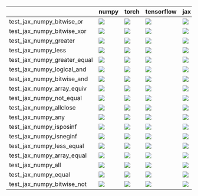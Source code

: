|                              | numpy                                                                                                                                                                                  | torch                                                                                                                                                                                  | tensorflow                                                                                                                                                                             | jax                                                                                                                                                                                    |
|:-----------------------------|:---------------------------------------------------------------------------------------------------------------------------------------------------------------------------------------|:---------------------------------------------------------------------------------------------------------------------------------------------------------------------------------------|:---------------------------------------------------------------------------------------------------------------------------------------------------------------------------------------|:---------------------------------------------------------------------------------------------------------------------------------------------------------------------------------------|
| test_jax_numpy_bitwise_or    | <a href="https://github.com/unifyai/ivy/actions/runs/3748018478/jobs/6364932333" rel="noopener noreferrer" target="_blank"><img src=https://img.shields.io/badge/-success-success></a> | <a href="https://github.com/unifyai/ivy/actions/runs/3705735196/jobs/6280055989" rel="noopener noreferrer" target="_blank"><img src=https://img.shields.io/badge/-success-success></a> | <a href="https://github.com/unifyai/ivy/actions/runs/3705656883/jobs/6279857935" rel="noopener noreferrer" target="_blank"><img src=https://img.shields.io/badge/-success-success></a> | <a href="https://github.com/unifyai/ivy/actions/runs/3748018478/jobs/6364933446" rel="noopener noreferrer" target="_blank"><img src=https://img.shields.io/badge/-success-success></a> |
| test_jax_numpy_bitwise_xor   | <a href="https://github.com/unifyai/ivy/actions/runs/3748018478/jobs/6364903850" rel="noopener noreferrer" target="_blank"><img src=https://img.shields.io/badge/-success-success></a> | <a href="https://github.com/unifyai/ivy/actions/runs/3748018478/jobs/6364917258" rel="noopener noreferrer" target="_blank"><img src=https://img.shields.io/badge/-success-success></a> | <a href="null" rel="noopener noreferrer" target="_blank"><img src=https://img.shields.io/badge/-success-success></a>                                                                   | <a href="https://github.com/unifyai/ivy/actions/runs/3748018478/jobs/6364933882" rel="noopener noreferrer" target="_blank"><img src=https://img.shields.io/badge/-success-success></a> |
| test_jax_numpy_greater       | <a href="null" rel="noopener noreferrer" target="_blank"><img src=https://img.shields.io/badge/-success-success></a>                                                                   | <a href="https://github.com/unifyai/ivy/actions/runs/3748018478/jobs/6364903850" rel="noopener noreferrer" target="_blank"><img src=https://img.shields.io/badge/-success-success></a> | <a href="https://github.com/unifyai/ivy/actions/runs/3748018478/jobs/6364939585" rel="noopener noreferrer" target="_blank"><img src=https://img.shields.io/badge/-success-success></a> | <a href="https://github.com/unifyai/ivy/actions/runs/3705570578/jobs/6279677579" rel="noopener noreferrer" target="_blank"><img src=https://img.shields.io/badge/-success-success></a> |
| test_jax_numpy_less          | <a href="https://github.com/unifyai/ivy/actions/runs/3739601792/jobs/6347034954" rel="noopener noreferrer" target="_blank"><img src=https://img.shields.io/badge/-success-success></a> | <a href="https://github.com/unifyai/ivy/actions/runs/3705735196/jobs/6280055989" rel="noopener noreferrer" target="_blank"><img src=https://img.shields.io/badge/-failure-red></a>     | <a href="https://github.com/unifyai/ivy/actions/runs/3739601792/jobs/6347047293" rel="noopener noreferrer" target="_blank"><img src=https://img.shields.io/badge/-success-success></a> | <a href="https://github.com/unifyai/ivy/actions/runs/3705570578/jobs/6279677579" rel="noopener noreferrer" target="_blank"><img src=https://img.shields.io/badge/-success-success></a> |
| test_jax_numpy_greater_equal | <a href="https://github.com/unifyai/ivy/actions/runs/3748018478/jobs/6364906082" rel="noopener noreferrer" target="_blank"><img src=https://img.shields.io/badge/-success-success></a> | <a href="https://github.com/unifyai/ivy/actions/runs/3705656883/jobs/6279857935" rel="noopener noreferrer" target="_blank"><img src=https://img.shields.io/badge/-success-success></a> | <a href="https://github.com/unifyai/ivy/actions/runs/3705656883/jobs/6279857935" rel="noopener noreferrer" target="_blank"><img src=https://img.shields.io/badge/-success-success></a> | <a href="https://github.com/unifyai/ivy/actions/runs/3748018478/jobs/6364936131" rel="noopener noreferrer" target="_blank"><img src=https://img.shields.io/badge/-success-success></a> |
| test_jax_numpy_logical_and   | <a href="https://github.com/unifyai/ivy/actions/runs/3748018478/jobs/6364932800" rel="noopener noreferrer" target="_blank"><img src=https://img.shields.io/badge/-success-success></a> | <a href="https://github.com/unifyai/ivy/actions/runs/3748018478/jobs/6364937568" rel="noopener noreferrer" target="_blank"><img src=https://img.shields.io/badge/-success-success></a> | <a href="https://github.com/unifyai/ivy/actions/runs/3748018478/jobs/6364947558" rel="noopener noreferrer" target="_blank"><img src=https://img.shields.io/badge/-success-success></a> | <a href="https://github.com/unifyai/ivy/actions/runs/3748018478/jobs/6364945786" rel="noopener noreferrer" target="_blank"><img src=https://img.shields.io/badge/-success-success></a> |
| test_jax_numpy_bitwise_and   | <a href="https://github.com/unifyai/ivy/actions/runs/3748018478/jobs/6364932800" rel="noopener noreferrer" target="_blank"><img src=https://img.shields.io/badge/-success-success></a> | <a href="https://github.com/unifyai/ivy/actions/runs/3748018478/jobs/6364941866" rel="noopener noreferrer" target="_blank"><img src=https://img.shields.io/badge/-success-success></a> | <a href="https://github.com/unifyai/ivy/actions/runs/3748018478/jobs/6364946993" rel="noopener noreferrer" target="_blank"><img src=https://img.shields.io/badge/-success-success></a> | <a href="https://github.com/unifyai/ivy/actions/runs/3748018478/jobs/6364929992" rel="noopener noreferrer" target="_blank"><img src=https://img.shields.io/badge/-success-success></a> |
| test_jax_numpy_array_equiv   | <a href="https://github.com/unifyai/ivy/actions/runs/3705570578/jobs/6279677579" rel="noopener noreferrer" target="_blank"><img src=https://img.shields.io/badge/-success-success></a> | <a href="https://github.com/unifyai/ivy/actions/runs/3748018478/jobs/6364947558" rel="noopener noreferrer" target="_blank"><img src=https://img.shields.io/badge/-success-success></a> | <a href="https://github.com/unifyai/ivy/actions/runs/3748018478/jobs/6364932333" rel="noopener noreferrer" target="_blank"><img src=https://img.shields.io/badge/-success-success></a> | <a href="https://github.com/unifyai/ivy/actions/runs/3748018478/jobs/6364932333" rel="noopener noreferrer" target="_blank"><img src=https://img.shields.io/badge/-success-success></a> |
| test_jax_numpy_not_equal     | <a href="https://github.com/unifyai/ivy/actions/runs/3748018478/jobs/6364940409" rel="noopener noreferrer" target="_blank"><img src=https://img.shields.io/badge/-success-success></a> | <a href="https://github.com/unifyai/ivy/actions/runs/3745701853/jobs/6360396906" rel="noopener noreferrer" target="_blank"><img src=https://img.shields.io/badge/-success-success></a> | <a href="https://github.com/unifyai/ivy/actions/runs/3714858756/jobs/6299338126" rel="noopener noreferrer" target="_blank"><img src=https://img.shields.io/badge/-success-success></a> | <a href="https://github.com/unifyai/ivy/actions/runs/3745701853/jobs/6360396906" rel="noopener noreferrer" target="_blank"><img src=https://img.shields.io/badge/-success-success></a> |
| test_jax_numpy_allclose      | <a href="https://github.com/unifyai/ivy/actions/runs/3748018478/jobs/6364946993" rel="noopener noreferrer" target="_blank"><img src=https://img.shields.io/badge/-success-success></a> | <a href="https://github.com/unifyai/ivy/actions/runs/3748018478/jobs/6364905160" rel="noopener noreferrer" target="_blank"><img src=https://img.shields.io/badge/-success-success></a> | <a href="https://github.com/unifyai/ivy/actions/runs/3748018478/jobs/6364931039" rel="noopener noreferrer" target="_blank"><img src=https://img.shields.io/badge/-success-success></a> | <a href="https://github.com/unifyai/ivy/actions/runs/3748018478/jobs/6364930335" rel="noopener noreferrer" target="_blank"><img src=https://img.shields.io/badge/-success-success></a> |
| test_jax_numpy_any           | <a href="https://github.com/unifyai/ivy/actions/runs/3742789675/jobs/6354168714" rel="noopener noreferrer" target="_blank"><img src=https://img.shields.io/badge/-success-success></a> | <a href="https://github.com/unifyai/ivy/actions/runs/3733890108/jobs/6335278955" rel="noopener noreferrer" target="_blank"><img src=https://img.shields.io/badge/-success-success></a> | <a href="https://github.com/unifyai/ivy/actions/runs/3748505108/jobs/6365919576" rel="noopener noreferrer" target="_blank"><img src=https://img.shields.io/badge/-success-success></a> | <a href="https://github.com/unifyai/ivy/actions/runs/3747009663/jobs/6362837306" rel="noopener noreferrer" target="_blank"><img src=https://img.shields.io/badge/-success-success></a> |
| test_jax_numpy_isposinf      | <a href="https://github.com/unifyai/ivy/actions/runs/3705570578/jobs/6279677579" rel="noopener noreferrer" target="_blank"><img src=https://img.shields.io/badge/-success-success></a> | <a href="https://github.com/unifyai/ivy/actions/runs/3705570578/jobs/6279677579" rel="noopener noreferrer" target="_blank"><img src=https://img.shields.io/badge/-success-success></a> | <a href="https://github.com/unifyai/ivy/actions/runs/3733890108/jobs/6335284211" rel="noopener noreferrer" target="_blank"><img src=https://img.shields.io/badge/-success-success></a> | <a href="https://github.com/unifyai/ivy/actions/runs/3733890108/jobs/6335285836" rel="noopener noreferrer" target="_blank"><img src=https://img.shields.io/badge/-success-success></a> |
| test_jax_numpy_isneginf      | <a href="https://github.com/unifyai/ivy/actions/runs/3733890108/jobs/6335287834" rel="noopener noreferrer" target="_blank"><img src=https://img.shields.io/badge/-success-success></a> | <a href="https://github.com/unifyai/ivy/actions/runs/3744997549/jobs/6358956861" rel="noopener noreferrer" target="_blank"><img src=https://img.shields.io/badge/-success-success></a> | <a href="https://github.com/unifyai/ivy/actions/runs/3705735196/jobs/6280055989" rel="noopener noreferrer" target="_blank"><img src=https://img.shields.io/badge/-success-success></a> | <a href="https://github.com/unifyai/ivy/actions/runs/3733890108/jobs/6335285240" rel="noopener noreferrer" target="_blank"><img src=https://img.shields.io/badge/-success-success></a> |
| test_jax_numpy_less_equal    | <a href="https://github.com/unifyai/ivy/actions/runs/3748018478/jobs/6364946515" rel="noopener noreferrer" target="_blank"><img src=https://img.shields.io/badge/-success-success></a> | <a href="https://github.com/unifyai/ivy/actions/runs/3748018478/jobs/6364931039" rel="noopener noreferrer" target="_blank"><img src=https://img.shields.io/badge/-success-success></a> | <a href="https://github.com/unifyai/ivy/actions/runs/3748018478/jobs/6364906082" rel="noopener noreferrer" target="_blank"><img src=https://img.shields.io/badge/-success-success></a> | <a href="https://github.com/unifyai/ivy/actions/runs/3748018478/jobs/6364939585" rel="noopener noreferrer" target="_blank"><img src=https://img.shields.io/badge/-success-success></a> |
| test_jax_numpy_array_equal   | <a href="https://github.com/unifyai/ivy/actions/runs/3748018478/jobs/6364903850" rel="noopener noreferrer" target="_blank"><img src=https://img.shields.io/badge/-success-success></a> | <a href="https://github.com/unifyai/ivy/actions/runs/3748018478/jobs/6364937568" rel="noopener noreferrer" target="_blank"><img src=https://img.shields.io/badge/-success-success></a> | <a href="null" rel="noopener noreferrer" target="_blank"><img src=https://img.shields.io/badge/-success-success></a>                                                                   | <a href="https://github.com/unifyai/ivy/actions/runs/3748018478/jobs/6364931039" rel="noopener noreferrer" target="_blank"><img src=https://img.shields.io/badge/-success-success></a> |
| test_jax_numpy_all           | <a href="https://github.com/unifyai/ivy/actions/runs/3705735196/jobs/6280055989" rel="noopener noreferrer" target="_blank"><img src=https://img.shields.io/badge/-success-success></a> | <a href="https://github.com/unifyai/ivy/actions/runs/3733890108/jobs/6335302047" rel="noopener noreferrer" target="_blank"><img src=https://img.shields.io/badge/-success-success></a> | <a href="https://github.com/unifyai/ivy/actions/runs/3705735196/jobs/6280055989" rel="noopener noreferrer" target="_blank"><img src=https://img.shields.io/badge/-success-success></a> | <a href="https://github.com/unifyai/ivy/actions/runs/3733890108/jobs/6335275534" rel="noopener noreferrer" target="_blank"><img src=https://img.shields.io/badge/-success-success></a> |
| test_jax_numpy_equal         | <a href="https://github.com/unifyai/ivy/actions/runs/3743957262/jobs/6356743598" rel="noopener noreferrer" target="_blank"><img src=https://img.shields.io/badge/-success-success></a> | <a href="https://github.com/unifyai/ivy/actions/runs/3748018478/jobs/6364903850" rel="noopener noreferrer" target="_blank"><img src=https://img.shields.io/badge/-success-success></a> | <a href="https://github.com/unifyai/ivy/actions/runs/3705570578/jobs/6279677579" rel="noopener noreferrer" target="_blank"><img src=https://img.shields.io/badge/-success-success></a> | <a href="https://github.com/unifyai/ivy/actions/runs/3748018478/jobs/6364939215" rel="noopener noreferrer" target="_blank"><img src=https://img.shields.io/badge/-success-success></a> |
| test_jax_numpy_bitwise_not   | <a href="https://github.com/unifyai/ivy/actions/runs/3733890108/jobs/6335284211" rel="noopener noreferrer" target="_blank"><img src=https://img.shields.io/badge/-success-success></a> | <a href="https://github.com/unifyai/ivy/actions/runs/3738809777/jobs/6345291734" rel="noopener noreferrer" target="_blank"><img src=https://img.shields.io/badge/-success-success></a> | <a href="https://github.com/unifyai/ivy/actions/runs/3749743334/jobs/6368564713" rel="noopener noreferrer" target="_blank"><img src=https://img.shields.io/badge/-success-success></a> | <a href="https://github.com/unifyai/ivy/actions/runs/3705735196/jobs/6280055989" rel="noopener noreferrer" target="_blank"><img src=https://img.shields.io/badge/-success-success></a> |